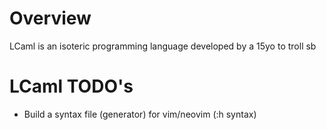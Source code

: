 # Overview
LCaml is an isoteric programming language developed by a 15yo to troll sb

# LCaml TODO's
- Build a syntax file (generator) for vim/neovim (:h syntax)

